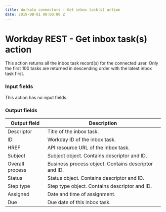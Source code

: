```yaml
---
title: Workato connectors - Get inbox task(s) action
date: 2019-08-01 00:00:00 Z
---
```


# Workday REST - Get inbox task(s) action

This action returns all the inbox task record(s) for the connected user. Only the first 100 tasks are returned in descending order with the latest inbox task first.

### Input fields
This action has no input fields.

### Output fields

| Output field    | Description |
| --------------- | ---------------------------------------------------- |
| Descriptor      | Title of the inbox task.                             |
| ID              | Workday ID of the inbox task.                        |
| HREF            | API resource URL of the inbox task.                  |
| Subject         | Subject object. Contains descriptor and ID.          |
| Overall process | Business process object. Contains descriptor and ID. |
| Status          | Status object. Contains descriptor and ID.           |
| Step type       | Step type object. Contains descriptor and ID.        |
| Assigned        | Date and time of assignment.                         |
| Due             | Due date of this inbox task.                         |
